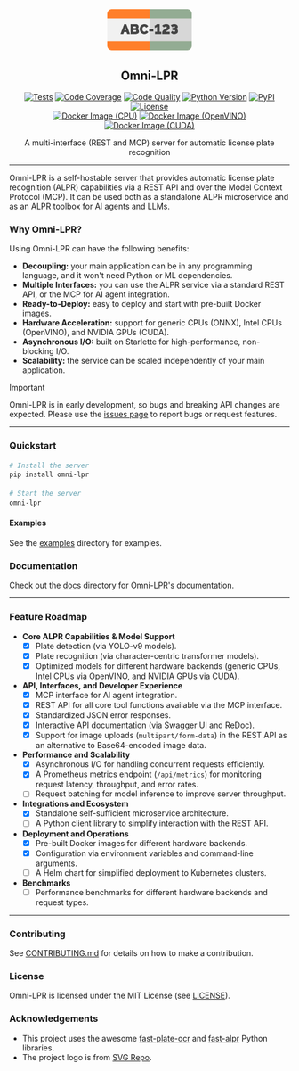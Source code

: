 <div align="center">
  <picture>
    <img alt="Omni-LPR Logo" src="logo.svg" height="30%" width="30%">
  </picture>
<br>

<h2>Omni-LPR</h2>

[![Tests](https://img.shields.io/github/actions/workflow/status/habedi/omni-lpr/tests.yml?label=tests&style=flat&labelColor=333333&logo=github&logoColor=white)](https://github.com/habedi/omni-lpr/actions/workflows/tests.yml)
[![Code Coverage](https://img.shields.io/codecov/c/github/habedi/omni-lpr?style=flat&label=coverage&labelColor=333333&logo=codecov&logoColor=white)](https://codecov.io/gh/habedi/omni-lpr)
[![Code Quality](https://img.shields.io/codefactor/grade/github/habedi/omni-lpr?style=flat&label=code%20quality&labelColor=333333&logo=codefactor&logoColor=white)](https://www.codefactor.io/repository/github/habedi/omni-lpr)
[![Python Version](https://img.shields.io/badge/python-%3E=3.10-3776ab?style=flat&labelColor=333333&logo=python&logoColor=white)](https://github.com/habedi/omni-lpr)
[![PyPI](https://img.shields.io/pypi/v/omni-lpr?style=flat&labelColor=333333&logo=pypi&logoColor=white)](https://pypi.org/project/omni-lpr/)
[![License](https://img.shields.io/badge/license-MIT-00acc1?style=flat&labelColor=333333&logo=open-source-initiative&logoColor=white)](https://github.com/habedi/omni-lpr/blob/main/LICENSE)
<br>
[![Docker Image (CPU)](https://img.shields.io/github/v/release/habedi/omni-lpr?label=image%20(cpu)&logo=docker&logoColor=white&style=flat&color=007ec6)](https://github.com/habedi/omni-lpr/pkgs/container/omni-lpr-cpu)
[![Docker Image (OpenVINO)](https://img.shields.io/github/v/release/habedi/omni-lpr?label=image%20(openvino)&logo=docker&logoColor=white&style=flat&color=007ec6)](https://github.com/habedi/omni-lpr/pkgs/container/omni-lpr-openvino)
[![Docker Image (CUDA)](https://img.shields.io/github/v/release/habedi/omni-lpr?label=image%20(cuda)&logo=docker&logoColor=white&style=flat&color=007ec6)](https://github.com/habedi/omni-lpr/pkgs/container/omni-lpr-cuda)

A multi-interface (REST and MCP) server for automatic license plate recognition

</div>

---

Omni-LPR is a self-hostable server that provides automatic license plate recognition (ALPR) capabilities via a REST API
and over the Model Context Protocol (MCP).
It can be used both as a standalone ALPR microservice and as an ALPR toolbox for AI agents and LLMs.

### Why Omni-LPR?

Using Omni-LPR can have the following benefits:

- **Decoupling:** your main application can be in any programming language, and it won't need Python or ML dependencies.
- **Multiple Interfaces:** you can use the ALPR service via a standard REST API, or the MCP for AI agent integration.
- **Ready-to-Deploy:** easy to deploy and start with pre-built Docker images.
- **Hardware Acceleration:** support for generic CPUs (ONNX), Intel CPUs (OpenVINO), and NVIDIA GPUs (CUDA).
- **Asynchronous I/O:** built on Starlette for high-performance, non-blocking I/O.
- **Scalability:** the service can be scaled independently of your main application.

> [!IMPORTANT]
> Omni-LPR is in early development, so bugs and breaking API changes are expected.
> Please use the [issues page](https://github.com/habedi/omni-lpr/issues) to report bugs or request features.

---

### Quickstart

```sh
# Install the server
pip install omni-lpr

# Start the server
omni-lpr
```

#### Examples

See the [examples](examples) directory for examples.


### Documentation

Check out the [docs](docs) directory for Omni-LPR's documentation.

---

### Feature Roadmap

- **Core ALPR Capabilities & Model Support**
    -   [x] Plate detection (via YOLO-v9 models).
    -   [x] Plate recognition (via character-centric transformer models).
    -   [x] Optimized models for different hardware backends (generic CPUs, Intel CPUs via OpenVINO, and
        NVIDIA GPUs via CUDA).

- **API, Interfaces, and Developer Experience**
    -   [x] MCP interface for AI agent integration.
    -   [x] REST API for all core tool functions available via the MCP interface.
    -   [x] Standardized JSON error responses.
    -   [x] Interactive API documentation (via Swagger UI and ReDoc).
    -   [x] Support for image uploads (`multipart/form-data`) in the REST API as an alternative to Base64-encoded
        image data.

- **Performance and Scalability**
    -   [x] Asynchronous I/O for handling concurrent requests efficiently.
    -   [x] A Prometheus metrics endpoint (`/api/metrics`) for monitoring request latency, throughput, and error rates.
    -   [ ] Request batching for model inference to improve server throughput.

- **Integrations and Ecosystem**
    -   [x] Standalone self-sufficient microservice architecture.
    -   [ ] A Python client library to simplify interaction with the REST API.

- **Deployment and Operations**
    -   [x] Pre-built Docker images for different hardware backends.
    -   [x] Configuration via environment variables and command-line arguments.
    -   [ ] A Helm chart for simplified deployment to Kubernetes clusters.

- **Benchmarks**
    -   [ ] Performance benchmarks for different hardware backends and request types.

---

### Contributing

See [CONTRIBUTING.md](CONTRIBUTING.md) for details on how to make a contribution.

### License

Omni-LPR is licensed under the MIT License (see [LICENSE](LICENSE)).

### Acknowledgements

- This project uses the awesome [fast-plate-ocr](https://github.com/ankandrew/fast-plate-ocr)
  and [fast-alpr](https://github.com/ankandrew/fast-alpr) Python libraries.
- The project logo is from [SVG Repo](https://www.svgrepo.com/svg/237124/license-plate-number).
